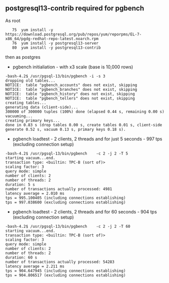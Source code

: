 ## postgresql13-contrib required for pgbench

As root
```
   75  yum install -y https://download.postgresql.org/pub/repos/yum/reporpms/EL-7-x86_64/pgdg-redhat-repo-latest.noarch.rpm
   76  yum install -y postgresql13-server
   80  yum install -y postgresql13-contrib
```

then as postgres


* pgbench initialiation - with x3 scale (base is 10,000 rows) 

```
-bash-4.2$ /usr/pgsql-13/bin/pgbench -i -s 3
dropping old tables...
NOTICE:  table "pgbench_accounts" does not exist, skipping
NOTICE:  table "pgbench_branches" does not exist, skipping
NOTICE:  table "pgbench_history" does not exist, skipping
NOTICE:  table "pgbench_tellers" does not exist, skipping
creating tables...
generating data (client-side)...
300000 of 300000 tuples (100%) done (elapsed 0.44 s, remaining 0.00 s)
vacuuming...
creating primary keys...
done in 0.83 s (drop tables 0.00 s, create tables 0.01 s, client-side generate 0.52 s, vacuum 0.13 s, primary keys 0.18 s).
```

* pgbench loadtest - 2 clients, 2 threads and for just 5 seconds - 997 tps (excluding connection setup)

```
-bash-4.2$ /usr/pgsql-13/bin/pgbench    -c 2 -j 2 -T 5
starting vacuum...end.
transaction type: <builtin: TPC-B (sort of)>
scaling factor: 3
query mode: simple
number of clients: 2
number of threads: 2
duration: 5 s
number of transactions actually processed: 4981
latency average = 2.010 ms
tps = 995.100405 (including connections establishing)
tps = 997.038600 (excluding connections establishing)
```

* pgbench loadtest - 2 clients, 2 threads and for 60 seconds - 904 tps (excluding connection setup)


```
-bash-4.2$ /usr/pgsql-13/bin/pgbench    -c 2 -j 2 -T 60
starting vacuum...end.
transaction type: <builtin: TPC-B (sort of)>
scaling factor: 3
query mode: simple
number of clients: 2
number of threads: 2
duration: 60 s
number of transactions actually processed: 54283
latency average = 2.211 ms
tps = 904.647945 (including connections establishing)
tps = 904.806517 (excluding connections establishing) 
```